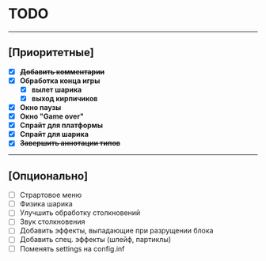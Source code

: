 ﻿# TODO

---

## [Приоритетные]

- [x] ~~**Добавить комментарии**~~
- [x] **Обработка конца игры**
    + [x] **вылет шарика**
    + [x] **выход кирпичиков**
- [x] **Окно паузы**
- [x] **Окно "Game over"**
- [x] **Спрайт для платформы**
- [x] **Спрайт для шарика**
- [x] ~~**Завершить аннотации типов**~~

---

## [Опционально]

- [ ] Страртовое меню
- [ ] Физика шарика
- [ ] Улучшить обработку столкновений
- [ ] Звук столкновения
- [ ] Добавить эффекты, выпадающие при разрущении блока
- [ ] Добавить спец. эффекты (шлейф, партиклы)
- [ ] Поменять settings на config.inf
